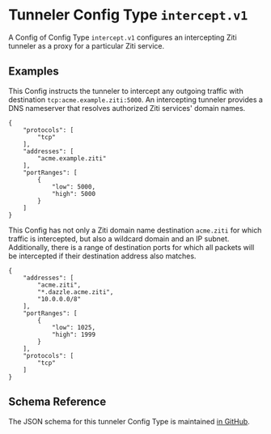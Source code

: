
# Tunneler Config Type `intercept.v1`

A Config of Config Type `intercept.v1` configures an intercepting Ziti tunneler as a proxy for a particular Ziti service.

## Examples

This Config instructs the tunneler to intercept any outgoing traffic with destination `tcp:acme.example.ziti:5000`. An intercepting tunneler provides a DNS nameserver that resolves authorized Ziti services' domain names.

```text
{
    "protocols": [
        "tcp"
    ],
    "addresses": [
        "acme.example.ziti"
    ],
    "portRanges": [
        {
            "low": 5000,
            "high": 5000
        }
    ]
}
```

This Config has not only a Ziti domain name destination `acme.ziti` for which traffic is intercepted, but also a wildcard domain and an IP subnet. Additionally, there is a range of destination ports for which all packets will be intercepted if their destination address also matches.

```text
{
    "addresses": [
        "acme.ziti",
        "*.dazzle.acme.ziti",
        "10.0.0.0/8"
    ],
    "portRanges": [
        {
            "low": 1025,
            "high": 1999
        }
    ],
    "protocols": [
        "tcp"
    ]
}
```

## Schema Reference

The JSON schema for this tunneler Config Type is maintained [in GitHub](https://github.com/openziti/edge/blob/main/tunnel/entities/intercept.v1.json).
